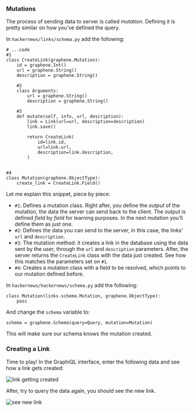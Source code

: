 ### Mutations

The process of sending data to server is called _mutation_. Defining it is pretty similar on how you’ve defined the query.

In `hackernews/links/schema.py` add the following:

    # ...code
    #1
    class CreateLink(graphene.Mutation):
        id = graphene.Int()
        url = graphene.String()
        description = graphene.String()

        #2
        class Arguments:
            url = graphene.String()
            description = graphene.String()

        #3
        def mutate(self, info, url, description):
            link = Link(url=url, description=description)
            link.save()

            return CreateLink(
                id=link.id,
                url=link.url,
                description=link.description,
            )


    #4
    class Mutation(graphene.ObjectType):
        create_link = CreateLink.Field()

Let me explain this snippet, piece by piece:

- `#1`: Defines a mutation class. Right after, you define the _output_ of the mutation, the data the server can send back to the client. The output is defined _field_ by _field_ for learning purposes. In the next mutation you’ll define them as just one.
- `#2`: Defines the data you can send to the server, in this case, the links’ `url` and `description`.
- `#3`: The mutation method: it creates a link in the database using the data sent by the user, through the `url` and `description` parameters. After, the server returns the `CreateLink` class with the data just created. See how this matches the parameters set on `#1`.
- `#4`: Creates a mutation class with a field to be resolved, which points to our mutation defined before.

In `hackernews/hackernews/schema.py` add the following:

    class Mutation(links.schema.Mutation, graphene.ObjectType):
        pass

And change the `schema` variable to:

    schema = graphene.Schema(query=Query, mutation=Mutation)

This will make sure our schema knows the mutation created.

### Creating a Link

Time to play! In the GraphiQL interface, enter the following data and see how a link gets created:

![link getting created](http://i.imgur.com/L2BA6eV.png)

After, try to query the data again, you should see the new link.

![see new link](http://i.imgur.com/wjinT5F.png)
